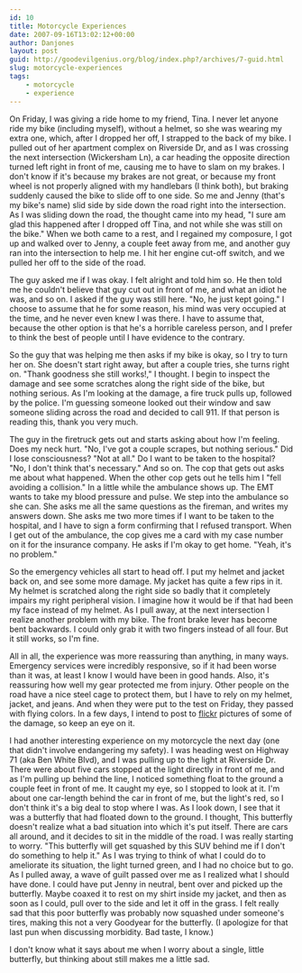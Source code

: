 ```yaml
---
id: 10
title: Motorcycle Experiences
date: 2007-09-16T13:02:12+00:00
author: Danjones
layout: post
guid: http://goodevilgenius.org/blog/index.php?/archives/7-guid.html
slug: motorcycle-experiences
tags:
    - motorcycle
    - experience
---
```

On Friday, I was giving a ride home to my friend, Tina. I never let anyone ride my bike (including myself), without a helmet, so she was wearing my extra one, which, after I dropped her off, I strapped to the back of my bike. I pulled out of her apartment complex on Riverside Dr, and as I was crossing the next intersection (Wickersham Ln), a car heading the opposite direction turned left right in front of me, causing me to have to slam on my brakes. I don't know if it's because my brakes are not great, or because my front wheel is not properly aligned with my handlebars (I think both), but braking suddenly caused the bike to slide off to one side. So me and Jenny (that's my bike's name) slid side by side down the road right into the intersection. As I was sliding down the road, the thought came into my head, "I sure am glad this happened after I dropped off Tina, and not while she was still on the bike." When we both came to a rest, and I regained my composure, I got up and walked over to Jenny, a couple feet away from me, and another guy ran into the intersection to help me. I hit her engine cut-off switch, and we pulled her off to the side of the road.

The guy asked me if I was okay. I felt alright and told him so. He then told me he couldn't believe that guy cut out in front of me, and what an idiot he was, and so on. I asked if the guy was still here. "No, he just kept going." I choose to assume that he for some reason, his mind was very occupied at the time, and he never even knew I was there. I have to assume that, because the other option is that he's a horrible careless person, and I prefer to think the best of people until I have evidence to the contrary.

So the guy that was helping me then asks if my bike is okay, so I try to turn her on. She doesn't start right away, but after a couple tries, she turns right on. "Thank goodness she still works!," I thought. I begin to inspect the damage and see some scratches along the right side of the bike, but nothing serious. As I'm looking at the damage, a fire truck pulls up, followed by the police. I'm guessing someone looked out their window and saw someone sliding across the road and decided to call 911. If that person is reading this, thank you very much.

The guy in the firetruck gets out and starts asking about how I'm feeling. Does my neck hurt. "No, I've got a couple scrapes, but nothing serious." Did I lose consciousness? "Not at all." Do I want to be taken to the hospital? "No, I don't think that's necessary." And so on. The cop that gets out asks me about what happened. When the other cop gets out he tells him I "fell avoiding a collision." In a little while the ambulance shows up. The EMT wants to take my blood pressure and pulse. We step into the ambulance so she can. She asks me all the same questions as the fireman, and writes my answers down. She asks me two more times if I want to be taken to the hospital, and I have to sign a form confirming that I refused transport. When I get out of the ambulance, the cop gives me a card with my case number on it for the insurance company. He asks if I'm okay to get home. "Yeah, it's no problem."

So the emergency vehicles all start to head off. I put my helmet and jacket back on, and see some more damage. My jacket has quite a few rips in it. My helmet is scratched along the right side so badly that it completely impairs my right peripheral vision. I imagine how it would be if that had been my face instead of my helmet. As I pull away, at the next intersection I realize another problem with my bike. The front brake lever has become bent backwards. I could only grab it with two fingers instead of all four. But it still works, so I'm fine.

All in all, the experience was more reassuring than anything, in many ways. Emergency services were incredibly responsive, so if it had been worse than it was, at least I know I would have been in good hands. Also, it's reassuring how well my gear protected me from injury. Other people on the road have a nice steel cage to protect them, but I have to rely on my helmet, jacket, and jeans. And when they were put to the test on Friday, they passed with flying colors. In a few days, I intend to post to [flickr](https://www.flickr.com/photos/goodevilgenius) pictures of some of the damage, so keep an eye on it.

I had another interesting experience on my motorcycle the next day (one that didn't involve endangering my safety). I was heading west on Highway 71 (aka Ben White Blvd), and I was pulling up to the light at Riverside Dr. There were about five cars stopped at the light directly in front of me, and as I'm pulling up behind the line, I noticed something float to the ground a couple feet in front of me. It caught my eye, so I stopped to look at it. I'm about one car-length behind the car in front of me, but the light's red, so I don't think it's a big deal to stop where I was. As I look down, I see that it was a butterfly that had floated down to the ground. I thought, This butterfly doesn't realize what a bad situation into which it's put itself. There are cars all around, and it decides to sit in the middle of the road. I was really starting to worry. "This butterfly will get squashed by this SUV behind me if I don't do something to help it." As I was trying to think of what I could do to ameliorate its situation, the light turned green, and I had no choice but to go. As I pulled away, a wave of guilt passed over me as I realized what I should have done. I could have put Jenny in neutral, bent over and picked up the butterfly. Maybe coaxed it to rest on my shirt inside my jacket, and then as soon as I could, pull over to the side and let it off in the grass. I felt really sad that this poor butterfly was probably now squashed under someone's tires, making this not a very Goodyear for the butterfly. (I apologize for that last pun when discussing morbidity. Bad taste, I know.)

I don't know what it says about me when I worry about a single, little butterfly, but thinking about still makes me a little sad.
